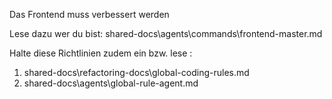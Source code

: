 Das Frontend muss verbessert werden

Lese dazu wer du bist: shared-docs\agents\commands\frontend-master.md

Halte diese Richtlinien zudem ein bzw. lese :
1. shared-docs\refactoring-docs\global-coding-rules.md
2. shared-docs\agents\global-rule-agent.md
